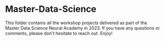 # Master-Data-Science
This folder contains all the workshop projects delivered as part of the Master Data Science Neural Academy in 2023. If you have any questions or comments, please don't hesitate to reach out. Enjoy!

